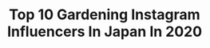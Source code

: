 ---
title: Top 10 Gardening Instagram Influencers In Japan In 2020
description: >-
  Find top gardening Instagram influencers in Japan in 2020. Most popular hashtags: #gardening #mygarden #garden #flowers.
platform: Instagram
profiles:
  - username: "amiagram"
    fullname: >-
      minmin
    location: "Japan"
    followers: 71763
    engagement: 223
    commentsToLikes: 0.018489
    id: ck6tnvg7hanp70j71fog99dt4
    verified: false
    hashtags: "#housedesign, #teine, #jef, #garden"
  - username: "filer.koharu"
    fullname: >-
      koharu
    location: "Japan"
    followers: 5994
    engagement: 511
    commentsToLikes: 0.026081
    id: ck0w06s8ico0t0i19nt2459df
    verified: false
    hashtags: "#koharugarden2, #shabbychic, #2ndstory, #mimosa"
  - username: "lemon_leaf_27"
    fullname: >-
      この葉🌿
    location: "Japan"
    followers: 13828
    engagement: 2032
    commentsToLikes: 0.033496
    id: ck8t3509v1w000j788tyzyw0e
    verified: false
    hashtags: "#flowerlove, #cutedisplay, #antiquebasket, #frenchantiques"
  - username: "bonzodog423"
    fullname: >-
      shiba
    location: "Japan"
    followers: 8593
    engagement: 1451
    commentsToLikes: 0.040684
    id: ck14hfg0ea21q0i19gvu7gcrq
    verified: false
    hashtags: "#purpureaplenaelegans, #fritillaria, #rose, #wesselton"
  - username: "0613_miko"
    fullname: >-
      Miko
    location: "Japan"
    followers: 19570
    engagement: 1099
    commentsToLikes: 0.035941
    id: ck136o5za7gaq0i19j53f3jkp
    verified: false
    hashtags: "#echeveria, #gardening, #succulentlove, #succulentlover"
  - username: "meron1109"
    fullname: >-
      
    location: "Japan"
    followers: 15780
    engagement: 1611
    commentsToLikes: 0.025566
    id: ck8t3501e1vy50j78lk7bw2rv
    verified: false
    hashtags: "#inmygarden, #gardenlover, #garden, #flowerstagram"
  - username: "masakazu.kawata"
    fullname: >-
      kawata Rose  Tochigi  Japan
    location: "Japan"
    followers: 15291
    engagement: 1146
    commentsToLikes: 0.023011
    id: ck0u8my1l7udj0i19n6gee4pu
    verified: false
    hashtags: "#rosen, #myrosegarden, #garden, #gardenrose"
  - username: "sakura_sister_"
    fullname: >-
      Natalie Leon
    location: "Japan"
    followers: 2509
    engagement: 1273
    commentsToLikes: 0.193625
    id: ck6tmkanp7zuz0j71fwkrc99a
    verified: false
    hashtags: "#gardeningtherapy, #allkindsofmagic, #smallmomentsofcalm, #calm"
  - username: "ratemama2"
    fullname: >-
      Latte’s Mom
    location: "Japan"
    followers: 5839
    engagement: 1120
    commentsToLikes: 0.042361
    id: ck5cenh2wlc6c0i11o63u7tgg
    verified: false
    hashtags: "#animal, #mygardentoday, #flowerlover, #afternoontea"
  - username: "shoko_garden"
    fullname: >-
      ＊shoko＊
    location: "Japan"
    followers: 13669
    engagement: 895
    commentsToLikes: 0.024554
    id: ck8tbcj1tv4oi0j78ak26k8j2
    verified: false
    hashtags: "#birdhouse, #gardendecor, #verometal, #succulentplant"
---